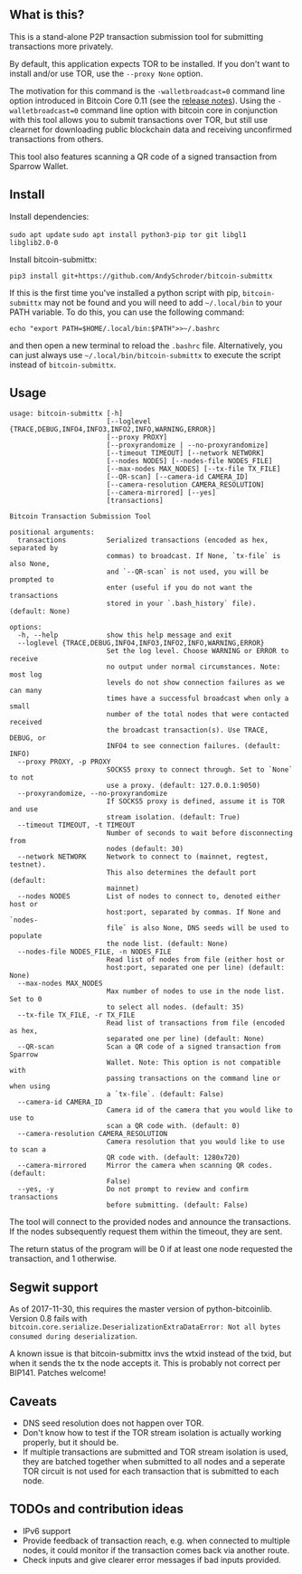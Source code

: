 What is this?
--------------

This is a stand-alone P2P transaction submission tool for submitting transactions more privately.

By default, this application expects TOR to be installed. If you don't want to install and/or use TOR, use the `--proxy None` option.

The motivation for this command is the `-walletbroadcast=0` command line option introduced in Bitcoin Core 0.11 (see the [release notes](https://github.com/bitcoin/bitcoin/blob/v0.11.0rc1/doc/release-notes.md#privacy-disable-wallet-transaction-broadcast)). Using the `-walletbroadcast=0` command line option with bitcoin core in conjunction with this tool allows you to submit transactions over TOR, but still use clearnet for downloading public blockchain data and receiving unconfirmed transactions from others.

This tool also features scanning a QR code of a signed transaction from Sparrow Wallet.


Install
------------

Install dependencies:

`sudo apt update`
`sudo apt install python3-pip tor git libgl1 libglib2.0-0`

Install bitcoin-submittx:

`pip3 install git+https://github.com/AndySchroder/bitcoin-submittx`

If this is the first time you've installed a python script with pip, `bitcoin-submittx` may not be found and you will need to add `~/.local/bin` to your PATH variable. To do this, you can use the following command:

`echo "export PATH=$HOME/.local/bin:$PATH">>~/.bashrc`

and then open a new terminal to reload the `.bashrc` file. Alternatively, you can just always use `~/.local/bin/bitcoin-submittx` to execute the script instead of `bitcoin-submittx`.


Usage
--------

```
usage: bitcoin-submittx [-h]
                        [--loglevel {TRACE,DEBUG,INFO4,INFO3,INFO2,INFO,WARNING,ERROR}]
                        [--proxy PROXY]
                        [--proxyrandomize | --no-proxyrandomize]
                        [--timeout TIMEOUT] [--network NETWORK]
                        [--nodes NODES] [--nodes-file NODES_FILE]
                        [--max-nodes MAX_NODES] [--tx-file TX_FILE]
                        [--QR-scan] [--camera-id CAMERA_ID]
                        [--camera-resolution CAMERA_RESOLUTION]
                        [--camera-mirrored] [--yes]
                        [transactions]

Bitcoin Transaction Submission Tool

positional arguments:
  transactions          Serialized transactions (encoded as hex, separated by
                        commas) to broadcast. If None, `tx-file` is also None,
                        and `--QR-scan` is not used, you will be prompted to
                        enter (useful if you do not want the transactions
                        stored in your `.bash_history` file). (default: None)

options:
  -h, --help            show this help message and exit
  --loglevel {TRACE,DEBUG,INFO4,INFO3,INFO2,INFO,WARNING,ERROR}
                        Set the log level. Choose WARNING or ERROR to receive
                        no output under normal circumstances. Note: most log
                        levels do not show connection failures as we can many
                        times have a successful broadcast when only a small
                        number of the total nodes that were contacted received
                        the broadcast transaction(s). Use TRACE, DEBUG, or
                        INFO4 to see connection failures. (default: INFO)
  --proxy PROXY, -p PROXY
                        SOCKS5 proxy to connect through. Set to `None` to not
                        use a proxy. (default: 127.0.0.1:9050)
  --proxyrandomize, --no-proxyrandomize
                        If SOCKS5 proxy is defined, assume it is TOR and use
                        stream isolation. (default: True)
  --timeout TIMEOUT, -t TIMEOUT
                        Number of seconds to wait before disconnecting from
                        nodes (default: 30)
  --network NETWORK     Network to connect to (mainnet, regtest, testnet).
                        This also determines the default port (default:
                        mainnet)
  --nodes NODES         List of nodes to connect to, denoted either host or
                        host:port, separated by commas. If None and `nodes-
                        file` is also None, DNS seeds will be used to populate
                        the node list. (default: None)
  --nodes-file NODES_FILE, -n NODES_FILE
                        Read list of nodes from file (either host or
                        host:port, separated one per line) (default: None)
  --max-nodes MAX_NODES
                        Max number of nodes to use in the node list. Set to 0
                        to select all nodes. (default: 35)
  --tx-file TX_FILE, -r TX_FILE
                        Read list of transactions from file (encoded as hex,
                        separated one per line) (default: None)
  --QR-scan             Scan a QR code of a signed transaction from Sparrow
                        Wallet. Note: This option is not compatible with
                        passing transactions on the command line or when using
                        a `tx-file`. (default: False)
  --camera-id CAMERA_ID
                        Camera id of the camera that you would like to use to
                        scan a QR code with. (default: 0)
  --camera-resolution CAMERA_RESOLUTION
                        Camera resolution that you would like to use to scan a
                        QR code with. (default: 1280x720)
  --camera-mirrored     Mirror the camera when scanning QR codes. (default:
                        False)
  --yes, -y             Do not prompt to review and confirm transactions
                        before submitting. (default: False)
```

The tool will connect to the provided nodes and announce the transactions. If the
nodes subsequently request them within the timeout, they are sent.

The return status of the program will be 0 if at least one node requested the transaction, and 1
otherwise.


Segwit support
---------------

As of 2017-11-30, this requires the master version of python-bitcoinlib.
Version 0.8 fails with `bitcoin.core.serialize.DeserializationExtraDataError: Not all bytes consumed during deserialization`.

A known issue is that bitcoin-submittx invs the wtxid instead of the txid, but
when it sends the tx the node accepts it. This is probably not correct per
BIP141. Patches welcome!


Caveats
-------
- DNS seed resolution does not happen over TOR.
- Don't know how to test if the TOR stream isolation is actually working properly, but it should be.
- If multiple transactions are submitted and TOR stream isolation is used, they are batched together when submitted to all nodes and a seperate TOR circuit is not used for each transaction that is submitted to each node.


TODOs and contribution ideas
-----------------------------

- IPv6 support
- Provide feedback of transaction reach, e.g. when connected to multiple nodes, it could monitor if the transaction comes back via another route.
- Check inputs and give clearer error messages if bad inputs provided.



